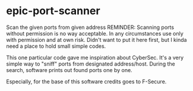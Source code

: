 # epic-port-scanner
Scan the given ports from given address
REMINDER:
Scanning ports without permission is no way acceptable. In any circumstances use only with permission and at own risk.
Didn't want to put it here first, but I kinda need a place to hold small simple codes.

This one particular code gave me inspiration about CyberSec. It's a very simple way to "sniff" ports from designated address/host.
During the search, software prints out found ports one by one.

Especially, for the base of this software credits goes to F-Secure.
